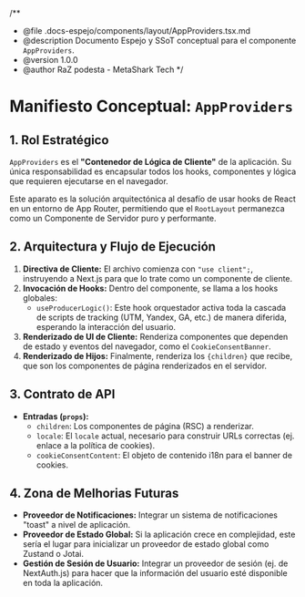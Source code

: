 <!-- .docs-espejo/components/layout/AppProviders.tsx.md -->
/**
 * @file .docs-espejo/components/layout/AppProviders.tsx.md
 * @description Documento Espejo y SSoT conceptual para el componente `AppProviders`.
 * @version 1.0.0
 * @author RaZ podesta - MetaShark Tech
 */

# Manifiesto Conceptual: `AppProviders`

## 1. Rol Estratégico

`AppProviders` es el **"Contenedor de Lógica de Cliente"** de la aplicación. Su única responsabilidad es encapsular todos los hooks, componentes y lógica que requieren ejecutarse en el navegador.

Este aparato es la solución arquitectónica al desafío de usar hooks de React en un entorno de App Router, permitiendo que el `RootLayout` permanezca como un Componente de Servidor puro y performante.

## 2. Arquitectura y Flujo de Ejecución

1.  **Directiva de Cliente:** El archivo comienza con `"use client";`, instruyendo a Next.js para que lo trate como un componente de cliente.
2.  **Invocación de Hooks:** Dentro del componente, se llama a los hooks globales:
    *   `useProducerLogic()`: Este hook orquestador activa toda la cascada de scripts de tracking (UTM, Yandex, GA, etc.) de manera diferida, esperando la interacción del usuario.
3.  **Renderizado de UI de Cliente:** Renderiza componentes que dependen de estado y eventos del navegador, como el `CookieConsentBanner`.
4.  **Renderizado de Hijos:** Finalmente, renderiza los `{children}` que recibe, que son los componentes de página renderizados en el servidor.

## 3. Contrato de API

*   **Entradas (`props`):**
    *   `children`: Los componentes de página (RSC) a renderizar.
    *   `locale`: El `locale` actual, necesario para construir URLs correctas (ej. enlace a la política de cookies).
    *   `cookieConsentContent`: El objeto de contenido i18n para el banner de cookies.

## 4. Zona de Melhorias Futuras

*   **Proveedor de Notificaciones:** Integrar un sistema de notificaciones "toast" a nivel de aplicación.
*   **Proveedor de Estado Global:** Si la aplicación crece en complejidad, este sería el lugar para inicializar un proveedor de estado global como Zustand o Jotai.
*   **Gestión de Sesión de Usuario:** Integrar un proveedor de sesión (ej. de NextAuth.js) para hacer que la información del usuario esté disponible en toda la aplicación.
<!-- .docs-espejo/components/layout/AppProviders.tsx.md -->